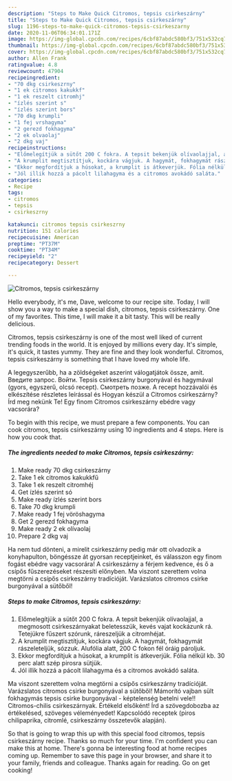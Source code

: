 ```yaml
---
description: "Steps to Make Quick Citromos, tepsis csirkeszárny"
title: "Steps to Make Quick Citromos, tepsis csirkeszárny"
slug: 1196-steps-to-make-quick-citromos-tepsis-csirkeszarny
date: 2020-11-06T06:34:01.171Z
image: https://img-global.cpcdn.com/recipes/6cbf87abdc580bf3/751x532cq70/citromos-tepsis-csirkeszarny-recept-foto.jpg
thumbnail: https://img-global.cpcdn.com/recipes/6cbf87abdc580bf3/751x532cq70/citromos-tepsis-csirkeszarny-recept-foto.jpg
cover: https://img-global.cpcdn.com/recipes/6cbf87abdc580bf3/751x532cq70/citromos-tepsis-csirkeszarny-recept-foto.jpg
author: Allen Frank
ratingvalue: 4.8
reviewcount: 47904
recipeingredient:
- "70 dkg csirkeszrny"
- "1 ek citromos kakukkf"
- "1 ek reszelt citromhj"
- "ízlés szerint s"
- "ízlés szerint bors"
- "70 dkg krumpli"
- "1 fej vrshagyma"
- "2 gerezd fokhagyma"
- "2 ek olvaolaj"
- "2 dkg vaj"
recipeinstructions:
- "Előmelegítjük a sütőt 200 C fokra. A tepsit bekenjük olívaolajjal, a megmosott csirkeszárnyakat beletesszük, kevés vajat kockázunk rá. Tetejükre fűszert szórunk, ráreszeljük a citromhéjat."
- "A krumplit megtisztítjuk, kockára vágjuk. A hagymát, fokhagymát rászeleteljük, sózzuk. Alufólia alatt, 200 C fokon fél óráig pároljuk."
- "Ekkor megfordítjuk a húsokat, a krumplit is átkeverjük. Fólia nélkül kb. 30 perc alatt szép pirosra sütjük."
- "Jól illik hozzá a pácolt lilahagyma és a citromos avokádó saláta."
categories:
- Recipe
tags:
- citromos
- tepsis
- csirkeszrny

katakunci: citromos tepsis csirkeszrny 
nutrition: 151 calories
recipecuisine: American
preptime: "PT37M"
cooktime: "PT34M"
recipeyield: "2"
recipecategory: Dessert

---
```



![Citromos, tepsis csirkeszárny](https://img-global.cpcdn.com/recipes/6cbf87abdc580bf3/751x532cq70/citromos-tepsis-csirkeszarny-recept-foto.jpg)

Hello everybody, it's me, Dave, welcome to our recipe site. Today, I will show you a way to make a special dish, citromos, tepsis csirkeszárny. One of my favorites. This time, I will make it a bit tasty. This will be really delicious.

Citromos, tepsis csirkeszárny is one of the most well liked of current trending foods in the world. It is enjoyed by millions every day. It's simple, it's quick, it tastes yummy. They are fine and they look wonderful. Citromos, tepsis csirkeszárny is something that I have loved my whole life.

A legegyszerűbb, ha a zöldségeket aszerint válogatjátok össze, amit. Введите запрос. Войти. Tepsis csirkeszárny burgonyával és hagymával (gyors, egyszerű, olcsó recept). Смотреть позже. A recept hozzávalói és elkészítése részletes leírással és Hogyan készül a Citromos csirkeszárny? Írd meg nekünk Te! Egy finom Citromos csirkeszárny ebédre vagy vacsorára?


To begin with this recipe, we must prepare a few components. You can cook citromos, tepsis csirkeszárny using 10 ingredients and 4 steps. Here is how you cook that.

<!--inarticleads1-->

##### The ingredients needed to make Citromos, tepsis csirkeszárny:

1. Make ready 70 dkg csirkeszárny
1. Take 1 ek citromos kakukkfű
1. Take 1 ek reszelt citromhéj
1. Get ízlés szerint só
1. Make ready ízlés szerint bors
1. Take 70 dkg krumpli
1. Make ready 1 fej vöröshagyma
1. Get 2 gerezd fokhagyma
1. Make ready 2 ek olívaolaj
1. Prepare 2 dkg vaj


Ha nem tud dönteni, a mirelit csirkeszárny pedig már ott olvadozik a konyhapulton, böngéssze át gyorsan receptjeinket, és válasszon egy finom fogást ebédre vagy vacsorára! A csirkeszárny a férjem kedvence, és ő a csípős fűszerezéseket részesíti előnyben. Ma viszont szerettem volna megtörni a csípős csirkeszárny tradícióját. Varázslatos citromos csirke burgonyával a sütőből! 

<!--inarticleads2-->

##### Steps to make Citromos, tepsis csirkeszárny:

1. Előmelegítjük a sütőt 200 C fokra. A tepsit bekenjük olívaolajjal, a megmosott csirkeszárnyakat beletesszük, kevés vajat kockázunk rá. Tetejükre fűszert szórunk, ráreszeljük a citromhéjat.
1. A krumplit megtisztítjuk, kockára vágjuk. A hagymát, fokhagymát rászeleteljük, sózzuk. Alufólia alatt, 200 C fokon fél óráig pároljuk.
1. Ekkor megfordítjuk a húsokat, a krumplit is átkeverjük. Fólia nélkül kb. 30 perc alatt szép pirosra sütjük.
1. Jól illik hozzá a pácolt lilahagyma és a citromos avokádó saláta.


Ma viszont szerettem volna megtörni a csípős csirkeszárny tradícióját. Varázslatos citromos csirke burgonyával a sütőből! Mámorító vajban sült fokhagymás tepsis csirke burgonyával - képtelenség betelni vele!! Citromos-chilis csirkeszárnyak. Értékeld elsőként! Írd a szövegdobozba az értékelésed, szöveges véleményedet! Kapcsolódó receptek (piros chilipaprika, citromlé, csirkeszárny összetevők alapján). 

So that is going to wrap this up with this special food citromos, tepsis csirkeszárny recipe. Thanks so much for your time. I'm confident you can make this at home. There's gonna be interesting food at home recipes coming up. Remember to save this page in your browser, and share it to your family, friends and colleague. Thanks again for reading. Go on get cooking!
